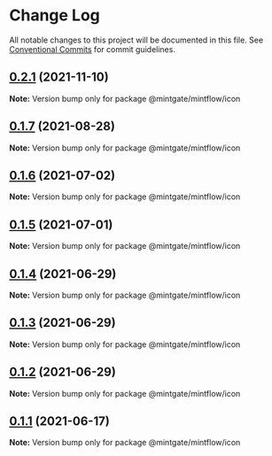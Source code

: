 # Change Log

All notable changes to this project will be documented in this file.
See [Conventional Commits](https://conventionalcommits.org) for commit guidelines.

## [0.2.1](https://github.com/vechai/vechaiui/compare/@mintgate/mintflow/icon@0.1.7...@mintgate/mintflow/icon@0.2.1) (2021-11-10)

**Note:** Version bump only for package @mintgate/mintflow/icon





## [0.1.7](https://github.com/vechai/vechaiui/compare/@mintgate/mintflow/icon@0.1.6...@mintgate/mintflow/icon@0.1.7) (2021-08-28)

**Note:** Version bump only for package @mintgate/mintflow/icon





## [0.1.6](https://github.com/vechai/vechaiui/compare/@mintgate/mintflow/icon@0.1.5...@mintgate/mintflow/icon@0.1.6) (2021-07-02)

**Note:** Version bump only for package @mintgate/mintflow/icon





## [0.1.5](https://github.com/vechai/vechaiui/compare/@mintgate/mintflow/icon@0.1.4...@mintgate/mintflow/icon@0.1.5) (2021-07-01)

**Note:** Version bump only for package @mintgate/mintflow/icon





## [0.1.4](https://github.com/vechai/vechaiui/compare/@mintgate/mintflow/icon@0.1.3...@mintgate/mintflow/icon@0.1.4) (2021-06-29)

**Note:** Version bump only for package @mintgate/mintflow/icon





## [0.1.3](https://github.com/vechai/vechaiui/compare/@mintgate/mintflow/icon@0.1.2...@mintgate/mintflow/icon@0.1.3) (2021-06-29)

**Note:** Version bump only for package @mintgate/mintflow/icon





## [0.1.2](https://github.com/vechai/vechaiui/compare/@mintgate/mintflow/icon@0.1.1...@mintgate/mintflow/icon@0.1.2) (2021-06-29)

**Note:** Version bump only for package @mintgate/mintflow/icon





## [0.1.1](https://github.com/vechai/vechaiui/compare/@mintgate/mintflow/icon@0.1.0...@mintgate/mintflow/icon@0.1.1) (2021-06-17)

**Note:** Version bump only for package @mintgate/mintflow/icon
